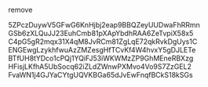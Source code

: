 remove

5ZPczDuywV5GFwG6KnHjbj2eap9BBQZeyUUDwaFhRRmn
GSb6zXLQuJJ23EuhCmb81pXApYbdhRAA6ZeTvpiX58x5
C4pG5gR2mqx31X4qM8JvRCm81ZgLqE72qkRvkDgUys1C
ENGEwgLzykhfwuAzZMZesgHfTCvKf4W4hvxY5gDJLETe
BTfUH8tYDco1cPQj1YQiFJ53iWKWMzZP9GhMEneRBXzg
HFisjLKfhA5UbSocq62iZLdZWnwPXMvo4Vo9S7ZzGEL2
FvaWN1j4GJYaCYtgUQVKBGa65dJvEwFnqfBCkS18kSGs